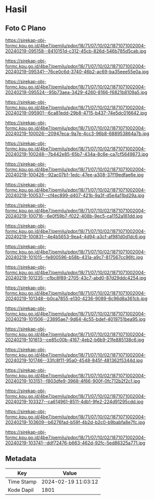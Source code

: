 # Hasil

## Foto C Plano

https://sirekap-obj-formc.kpu.go.id/4be7/pemilu/pdpr/18/71/07/10/02/1871071002004-20240219-095158--8410151d-c312-45cb-826d-546b785d5cab.jpg

https://sirekap-obj-formc.kpu.go.id/4be7/pemilu/pdpr/18/71/07/10/02/1871071002004-20240219-095341--76ce0c6d-3740-46b2-ac69-ba35eee55e0a.jpg

https://sirekap-obj-formc.kpu.go.id/4be7/pemilu/pdpr/18/71/07/10/02/1871071002004-20240219-095524--95b73aea-3429-4260-8166-f6821b8109a5.jpg

https://sirekap-obj-formc.kpu.go.id/4be7/pemilu/pdpr/18/71/07/10/02/1871071002004-20240219-095901--6ca81edd-29b8-4715-b437-74e5dc016642.jpg

https://sirekap-obj-formc.kpu.go.id/4be7/pemilu/pdpr/18/71/07/10/02/1871071002004-20240219-100026--20947eca-9a7e-4cc3-96b8-688953864a7b.jpg

https://sirekap-obj-formc.kpu.go.id/4be7/pemilu/pdpr/18/71/07/10/02/1871071002004-20240219-100248--7b442e85-65b7-434a-8c6e-ca7cf5649873.jpg

https://sirekap-obj-formc.kpu.go.id/4be7/pemilu/pdpr/18/71/07/10/02/1871071002004-20240219-100426--92ac07b1-1edc-47ee-a308-37f19edfae6e.jpg

https://sirekap-obj-formc.kpu.go.id/4be7/pemilu/pdpr/18/71/07/10/02/1871071002004-20240219-100537--cf4ec899-d407-421b-9a3f-d5e4a11bd29a.jpg

https://sirekap-obj-formc.kpu.go.id/4be7/pemilu/pdpr/18/71/07/10/02/1871071002004-20240219-100716--6e0f59b7-f022-408b-9ec5-ca1152a161dd.jpg

https://sirekap-obj-formc.kpu.go.id/4be7/pemilu/pdpr/18/71/07/10/02/1871071002004-20240219-100831--4e4b5653-9ea4-4d94-a3cf-af981d0d1dc6.jpg

https://sirekap-obj-formc.kpu.go.id/4be7/pemilu/pdpr/18/71/07/10/02/1871071002004-20240219-101015--fe800596-b58b-431a-a9c7-817567cc96fc.jpg

https://sirekap-obj-formc.kpu.go.id/4be7/pemilu/pdpr/18/71/07/10/02/1871071002004-20240219-101235--cfbc8f89-2705-43c7-abd0-87d29ddc4254.jpg

https://sirekap-obj-formc.kpu.go.id/4be7/pemilu/pdpr/18/71/07/10/02/1871071002004-20240219-101348--b0ca7855-e130-4236-9089-6c96d8a361cb.jpg

https://sirekap-obj-formc.kpu.go.id/4be7/pemilu/pdpr/18/71/07/10/02/1871071002004-20240219-101506--23895ae7-9d64-4c55-bdef-4019751bea95.jpg

https://sirekap-obj-formc.kpu.go.id/4be7/pemilu/pdpr/18/71/07/10/02/1871071002004-20240219-101613--ce85c00b-4167-4eb2-b6b9-21fe885138c6.jpg

https://sirekap-obj-formc.kpu.go.id/4be7/pemilu/pdpr/18/71/07/10/02/1871071002004-20240219-101746--33fc8f11-95a0-4548-845f-481362f5344d.jpg

https://sirekap-obj-formc.kpu.go.id/4be7/pemilu/pdpr/18/71/07/10/02/1871071002004-20240219-103151--f803dfe9-3968-4f66-900f-0fc712b2f2c1.jpg

https://sirekap-obj-formc.kpu.go.id/4be7/pemilu/pdpr/18/71/07/10/02/1871071002004-20240219-103327--ca614961-8511-4db1-9fe2-224d91295cdd.jpg

https://sirekap-obj-formc.kpu.go.id/4be7/pemilu/pdpr/18/71/07/10/02/1871071002004-20240219-103609--b6276fad-b59f-4b2d-b2c0-b9babfa8e7fc.jpg

https://sirekap-obj-formc.kpu.go.id/4be7/pemilu/pdpr/18/71/07/10/02/1871071002004-20240219-103741--ddf72476-b663-462d-92fc-5ed86325a771.jpg


## Metadata

| Key        | Value               |
| ---------- | ------------------- |
| Time Stamp | 2024-02-19 11:03:12 |
| Kode Dapil | 1801                |



